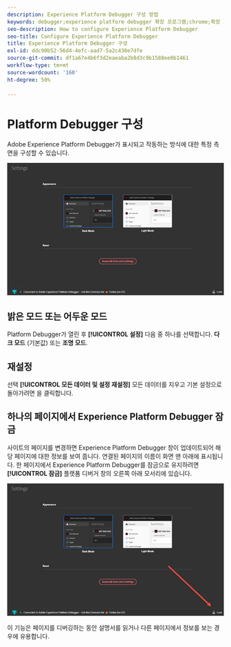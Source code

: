 ```yaml
---
description: Experience Platform Debugger 구성 방법
keywords: debugger;experience platform debugger 확장 프로그램;chrome;확장 프로그램;구성
seo-description: How to configure Experience Platform Debugger
seo-title: Configure Experience Platform Debugger
title: Experience Platform Debugger 구성
exl-id: ddc90b52-56d4-4efc-aad7-5a2c430e7dfe
source-git-commit: df1a67e4b6f3d2eaeaba2b8d3c9b1588ee0b1461
workflow-type: tm+mt
source-wordcount: '160'
ht-degree: 50%

---
```


# Platform Debugger 구성

Adobe Experience Platform Debugger가 표시되고 작동하는 방식에 대한 특정 측면을 구성할 수 있습니다.

![](images/settings.jpg)

## 밝은 모드 또는 어두운 모드

Platform Debugger가 열린 후 **[!UICONTROL 설정]** 다음 중 하나를 선택합니다. **다크 모드** (기본값) 또는 **조명 모드**.

## 재설정

선택 **[!UICONTROL 모든 데이터 및 설정 재설정]** 모든 데이터를 지우고 기본 설정으로 돌아가려면 을 클릭합니다.

## 하나의 페이지에서 Experience Platform Debugger 잠금

사이트의 페이지를 변경하면 Experience Platform Debugger 창이 업데이트되어 해당 페이지에 대한 정보를 보여 줍니다. 연결된 페이지의 이름이 화면 맨 아래에 표시됩니다. 한 페이지에서 Experience Platform Debugger를 잠금으로 유지하려면 **[!UICONTROL 잠금]** 플랫폼 디버거 창의 오른쪽 아래 모서리에 있습니다.

![](images/lock.jpg)

이 기능은 페이지를 디버깅하는 동안 설명서를 읽거나 다른 페이지에서 정보를 보는 경우에 유용합니다.
